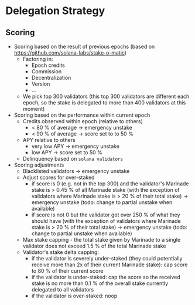 # Delegation Strategy

## Scoring
- Scoring based on the result of previous epochs (based on https://github.com/solana-labs/stake-o-matic)
    - Factoring in:
        - Epoch credits
        - Commission
        - Decentralization
        - Version
        - ...
    - We pick top 300 validators (this top 300 validators are different each epoch, so the stake is delegated to more than 400 validators at this moment)
- Scoring based on the performance within current epoch
    - Credits observed within epoch (relative to others)
        - < 80 % of average -> emergency unstake
        - < 90 % of average -> score set to to 50 %
    - APY relative to others
        - very low APY -> emergency unstake
        - low APY -> score set to 50 %
    - Delinquency based on `solana validators`
- Scoring adjustments
    - Blacklisted validators -> emergency unstake
    - Adjust scores for over-staked
        - if score is 0 (e.g. not in the top 300) and the validator's Marinade stake is > 0.45 % of all Marinade stake (with the exception of validators where Marinade stake is > 20 % of their total stake) -> emergency unstake (todo: change to partial unstake when available)
        - if score is not 0 but the validator got over 250 % of what they should have (with the exception of validators where Marinade stake is > 20 % of their total stake) -> emergency unstake (todo: change to partial unstake when available)
    - Max stake capping - the total stake given by Marinade to a single validator does not exceed 1.5 % of the total Marinade stake
    - Validator's stake delta capping:
        - if the validator is severely under-staked (they could potentially receive more than 2x of their current Marinade stake): cap score to 80 % of their current score
        - if the validator is under-staked: cap the score so the received stake is no more than 0.1 %  of the overall stake currently delegated to all validators
        - if the validator is over-staked: noop
